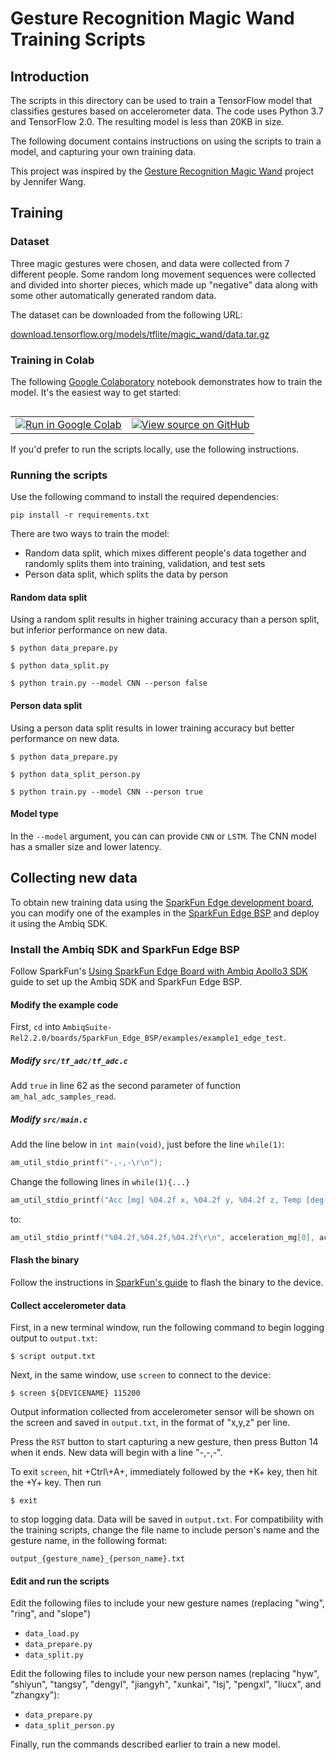 # Gesture Recognition Magic Wand Training Scripts

## Introduction

The scripts in this directory can be used to train a TensorFlow model that
classifies gestures based on accelerometer data. The code uses Python 3.7 and
TensorFlow 2.0. The resulting model is less than 20KB in size.

The following document contains instructions on using the scripts to train a
model, and capturing your own training data.

This project was inspired by the [Gesture Recognition Magic Wand](https://github.com/jewang/gesture-demo)
project by Jennifer Wang.

## Training

### Dataset

Three magic gestures were chosen, and data were collected from 7
different people. Some random long movement sequences were collected and divided
into shorter pieces, which made up "negative" data along with some other
automatically generated random data.

The dataset can be downloaded from the following URL:

[download.tensorflow.org/models/tflite/magic_wand/data.tar.gz](http://download.tensorflow.org/models/tflite/magic_wand/data.tar.gz)

### Training in Colab

The following [Google Colaboratory](https://colab.research.google.com)
notebook demonstrates how to train the model. It's the easiest way to get
started:

<table class="tfo-notebook-buttons" align="left">
  <td>
    <a target="_blank" href="https://colab.research.google.com/github/tensorflow/tensorflow/blob/master/tensorflow/lite/micro/examples/magic_wand/train/train_magic_wand_model.ipynb"><img src="https://www.tensorflow.org/images/colab_logo_32px.png" />Run in Google Colab</a>
  </td>
  <td>
    <a target="_blank" href="https://github.com/tensorflow/tensorflow/blob/master/tensorflow/lite/micro/examples/magic_wand/train/train_magic_wand_model.ipynb"><img src="https://www.tensorflow.org/images/GitHub-Mark-32px.png" />View source on GitHub</a>
  </td>
</table>

If you'd prefer to run the scripts locally, use the following instructions.

### Running the scripts

Use the following command to install the required dependencies:

```shell
pip install -r requirements.txt
```

There are two ways to train the model:

- Random data split, which mixes different people's data together and randomly
  splits them into training, validation, and test sets
- Person data split, which splits the data by person

#### Random data split

Using a random split results in higher training accuracy than a person split,
but inferior performance on new data.

```shell
$ python data_prepare.py

$ python data_split.py

$ python train.py --model CNN --person false
```

#### Person data split

Using a person data split results in lower training accuracy but better
performance on new data.

```shell
$ python data_prepare.py

$ python data_split_person.py

$ python train.py --model CNN --person true
```

#### Model type

In the `--model` argument, you can can provide `CNN` or `LSTM`. The CNN
model has a smaller size and lower latency.

## Collecting new data

To obtain new training data using the
[SparkFun Edge development board](https://sparkfun.com/products/15170), you can
modify one of the examples in the [SparkFun Edge BSP](https://github.com/sparkfun/SparkFun_Edge_BSP)
and deploy it using the Ambiq SDK.

### Install the Ambiq SDK and SparkFun Edge BSP

Follow SparkFun's
[Using SparkFun Edge Board with Ambiq Apollo3 SDK](https://learn.sparkfun.com/tutorials/using-sparkfun-edge-board-with-ambiq-apollo3-sdk/all)
guide to set up the Ambiq SDK and SparkFun Edge BSP.

#### Modify the example code

First, `cd` into
`AmbiqSuite-Rel2.2.0/boards/SparkFun_Edge_BSP/examples/example1_edge_test`.

##### Modify `src/tf_adc/tf_adc.c`

Add `true` in line 62 as the second parameter of function
`am_hal_adc_samples_read`.

##### Modify `src/main.c`

Add the line below in `int main(void)`, just before the line `while(1)`:

```cc
am_util_stdio_printf("-,-,-\r\n");
```

Change the following lines in `while(1){...}`

```cc
am_util_stdio_printf("Acc [mg] %04.2f x, %04.2f y, %04.2f z, Temp [deg C] %04.2f, MIC0 [counts / 2^14] %d\r\n", acceleration_mg[0], acceleration_mg[1], acceleration_mg[2], temperature_degC, (audioSample) );
```

to:

```cc
am_util_stdio_printf("%04.2f,%04.2f,%04.2f\r\n", acceleration_mg[0], acceleration_mg[1], acceleration_mg[2]);
```

#### Flash the binary

Follow the instructions in
[SparkFun's guide](https://learn.sparkfun.com/tutorials/using-sparkfun-edge-board-with-ambiq-apollo3-sdk/all#example-applications)
to flash the binary to the device.

#### Collect accelerometer data

First, in a new terminal window, run the following command to begin logging
output to `output.txt`:

```shell
$ script output.txt
```

Next, in the same window, use `screen` to connect to the device:

```shell
$ screen ${DEVICENAME} 115200
```

Output information collected from accelerometer sensor will be shown on the
screen and saved in `output.txt`, in the format of "x,y,z" per line.

Press the `RST` button to start capturing a new gesture, then press Button 14
when it ends. New data will begin with a line "-,-,-".

To exit `screen`, hit +Ctrl\\+A+, immediately followed by the +K+ key,
then hit the +Y+ key. Then run

```shell
$ exit
```

to stop logging data. Data will be saved in `output.txt`. For compatibility
with the training scripts, change the file name to include person's name and
the gesture name, in the following format:

```
output_{gesture_name}_{person_name}.txt
```

#### Edit and run the scripts

Edit the following files to include your new gesture names (replacing
"wing", "ring", and "slope")

- `data_load.py`
- `data_prepare.py`
- `data_split.py`

Edit the following files to include your new person names (replacing "hyw",
"shiyun", "tangsy", "dengyl", "jiangyh", "xunkai", "lsj", "pengxl", "liucx",
and "zhangxy"):

- `data_prepare.py`
- `data_split_person.py`

Finally, run the commands described earlier to train a new model.
